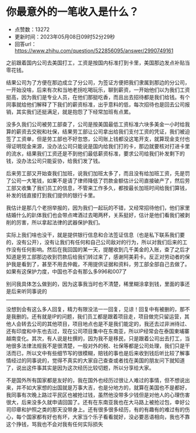 # 你最意外的一笔收入是什么？
- 点赞数：13272
- 更新时间：2023年05月08日09时52分29秒
- 回答url：https://www.zhihu.com/question/522856095/answer/2990749161
<body>
 <p data-pid="RKRtKIat">之前跟着国内公司去美国打工，工资是按国内标准打到卡里，美国那边发点补贴当零花钱。</p>
 <p data-pid="KfIizeGu">结果公司为了方便在那边成立了分公司，为签证方便把我们隶属到那边的分公司，一开始没啥，后来有次和当地老拐吃喝玩乐，聊到薪资，一开始他们以为我们工资挺高，因为我们是专业人员，在他们那挺吃香，而且出去招待都是我们给钱。有个同事就给他们解释了下我们的薪资标准，出乎意料的低，每次招待也是回去公司报销，其实我们还挺满足，就是抱怨了下经常加班有点累。</p>
 <p data-pid="CyNKrtKz">没多久我们公司被劳工部查了，公司是按美国最低工资标准六块多美金一小时给我算的薪资去交税和社保，结果劳工部让公司拿出给我们支付工资的凭证，我们被迫签了工资单，但是劳工部也不好忽悠，公司账上钱都没这笔开支，就算现金支付也得证明现金来源，没办法公司只能说是国内给我们打的卡，那边就要核对打进卡里的流水，结果我们工资还是不到他们最低薪资标准，要求公司给我们补发剩下的钱，没办法公司只能妥协，给我们发了钱。</p>
 <p data-pid="ANh50XGJ">后来劳工部又开始查我们加班，说我们加班太多了，而且没有给加班工资，先是罚了公司一大笔钱，如果不是请了律师降低了罚款金额估计公司直接破产了，然后劳工部又收集了我们员工的信息，不管来工作多久，都按最长加班时间给我们算钱，补发的钱直接打到我们提供的银行卡里。</p>
 <p data-pid="beVJZiyC">我估计是那几个老拐举报的，因为我们一起玩的不错，又经常招待他们，他们家里结婚什么的趴体我们也会带点啤酒过去喝两杯，关系挺好，估计是他们看我们被剥削的厉害，所以拿起法律的武器保护我们。</p>
 <p data-pid="0JMeThta">实际上我们啥也没干，就是提供银行信息和合法签证信息（也是私下联系我们要的，没有公开），没有让我们有任何和自己公司敌对的行为，所以对我们后来的工作没有任何影响。然后在我回国的某一天，提醒收到几千美金的入账，查了之后才知道是劳工部那边收到罚款后给我们转过来了，感谢阿美莉卡。反正对劳动者的保护我是看到了，甚至不用去仲裁，不用提供证据和资料，劳工部全部自己去做了。如果有这保护力度，中国也不会有那么多996和007了</p>
 <p data-pid="UHlq6Qug">别问我具体怎么做到的，因为这事我当时也不清楚，稀里糊涂拿到钱，里面的事还是后来听同事说的</p>
 <hr>
 <p data-pid="S4LA8MOE">没想到会有这么多人回复，精力有限没法一一回复，见谅！回复中有被删的，那不是我删的。还有就是IP的问题，我们员工都是跟着项目走，项目做完只留运营，其他人会转去公司的其他项目，项目地点也是不是我们能定的，我还去过非洲待过、还有印度和中东也去过，现在公司项目集中在东南亚，所以IP经常会在泰国柬埔寨越南变化。其次，有人说是杜撰的，因为我不是移民，只是跟着公司出去打工，当地很多法律法规我不是很清楚，一般对外的税、社保等都是公司处理，我们只是干活而已，所以文中有些细节写的很模糊，赔钱的事也是后来收到钱后听比较了解事情经过的同事说的，觉得不真实的大家自己查查或者找在美国的朋友问下就知道了，说出这件事其实是因为这次经历比较切题，所以分享给大家。</p>
 <p data-pid="pjXbsojP">不是国外所有国家都是友好的，我在国外也经历过很让人难过的事情，但不想说出来，并不如大家想的出国就是万事大吉，也是分地方的，就算在美国也不是都好，我同事有次晚上路过平民区也被抢过钱，虽然他没带多少钱但是对他人的心理伤害很大，后来没多久就申请回国了。还有在东南亚我也在大马路上被抢过包，幸好公司印章和护照之类的那天没带身上。还有很多很多经历，有的有趣有的难过有的伤心，每个国家都有好也有坏，大家当个乐子看看就好，没必要恶语相向，我也不靠这个挣钱，骂我也不会对我有任何实际损失</p>
</body>